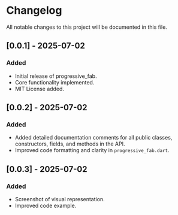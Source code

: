 # Changelog

All notable changes to this project will be documented in this file.

## [0.0.1] - 2025-07-02
### Added
- Initial release of progressive_fab.
- Core functionality implemented.
- MIT License added.

## [0.0.2] - 2025-07-02
### Added
- Added detailed documentation comments for all public classes, constructors, fields, and methods in the API.
- Improved code formatting and clarity in `progressive_fab.dart`.

## [0.0.3] - 2025-07-02
### Added
- Screenshot of visual representation.
- Improved code example.
